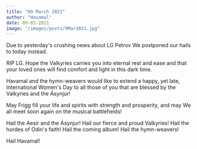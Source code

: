 ```yaml
---
title: "09 March 2021"
author: "Havamal"
date: 09-03-2021
image: "/images/posts/9Mar2021.jpg"
---
```


Due to yesterday's crushing news about LG Petrov We postponed our hails to today instead.

RIP LG. Hope the Valkyries carries you into eternal rest and ease and that your loved ones will find comfort and light in this dark time.

Havamal and the hymn-weavers would like to extend a happy, yet late, International Women's Day to all those of you that are blessed by the Valkyries and the Ásynjur!

May Frigg fill your life and spirits with strength and prosperity, and may We all meet soon again on the musical battlefields!

Hail the Aesir and the Ásynjur! Hail our fierce and proud Valkyries! Hail the hordes of Odin's faith! Hail the coming album! Hail the hymn-weavers!

Hail Havamal!